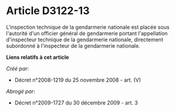 # Article D3122-13

L'inspection technique de la gendarmerie nationale est placée sous l'autorité d'un officier général de gendarmerie portant
l'appellation d'inspecteur technique de la gendarmerie nationale, directement subordonné à l'inspecteur de la gendarmerie
nationale.

**Liens relatifs à cet article**

_Créé par_:

  - Décret n°2008-1219 du 25 novembre 2008 - art. (V)

_Abrogé par_:

  - Décret n°2009-1727 du 30 décembre 2009 - art. 3
